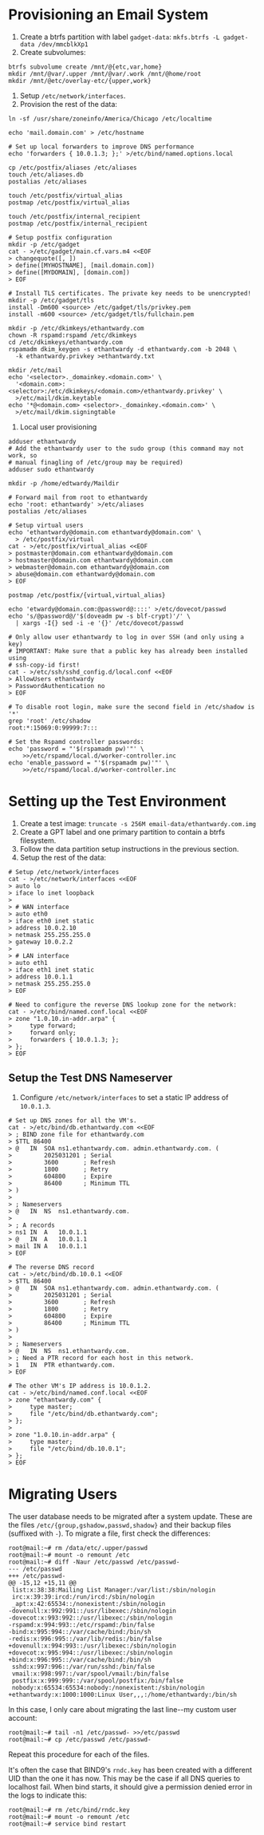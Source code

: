 # Provisioning an Email System

1. Create a btrfs partition with label `gadget-data`:
  `mkfs.btrfs -L gadget-data /dev/mmcblkXp1`
1. Create subvolumes:

```
btrfs subvolume create /mnt/@{etc,var,home}
mkdir /mnt/@var/.upper /mnt/@var/.work /mnt/@home/root
mkdir /mnt/@etc/overlay-etc/{upper,work}
```

1. Setup `/etc/network/interfaces`.
1. Provision the rest of the data:
```
ln -sf /usr/share/zoneinfo/America/Chicago /etc/localtime

echo 'mail.domain.com' > /etc/hostname

# Set up local forwarders to improve DNS performance
echo 'forwarders { 10.0.1.3; };' >/etc/bind/named.options.local

cp /etc/postfix/aliases /etc/aliases
touch /etc/aliases.db
postalias /etc/aliases

touch /etc/postfix/virtual_alias
postmap /etc/postfix/virtual_alias

touch /etc/postfix/internal_recipient
postmap /etc/postfix/internal_recipient

# Setup postfix configuration
mkdir -p /etc/gadget
cat - >/etc/gadget/main.cf.vars.m4 <<EOF
> changequote([, ])
> define([MYHOSTNAME], [mail.domain.com])
> define([MYDOMAIN], [domain.com])
> EOF

# Install TLS certificates. The private key needs to be unencrypted!
mkdir -p /etc/gadget/tls
install -Dm600 <source> /etc/gadget/tls/privkey.pem
install -m600 <source> /etc/gadget/tls/fullchain.pem

mkdir -p /etc/dkimkeys/ethantwardy.com
chown -R rspamd:rspamd /etc/dkimkeys
cd /etc/dkimkeys/ethantwardy.com
rspamadm dkim_keygen -s ethantwardy -d ethantwardy.com -b 2048 \
  -k ethantwardy.privkey >ethantwardy.txt

mkdir /etc/mail
echo '<selector>._domainkey.<domain.com>' \
  '<domain.com>:<selector>:/etc/dkimkeys/<domain.com>/ethantwardy.privkey' \
  >/etc/mail/dkim.keytable
echo '*@<domain.com> <selector>._domainkey.<domain.com>' \
  >/etc/mail/dkim.signingtable
```

1. Local user provisioning

```
adduser ethantwardy
# Add the ethantwardy user to the sudo group (this command may not work, so
# manual finagling of /etc/group may be required)
adduser sudo ethantwardy

mkdir -p /home/edtwardy/Maildir

# Forward mail from root to ethantwardy
echo 'root: ethantwardy' >/etc/aliases
postalias /etc/aliases

# Setup virtual users
echo 'ethantwardy@domain.com ethantwardy@domain.com' \
  > /etc/postfix/virtual
cat - >/etc/postfix/virtual_alias <<EOF
> postmaster@domain.com ethantwardy@domain.com
> hostmaster@domain.com ethantwardy@domain.com
> webmaster@domain.com ethantwardy@domain.com
> abuse@domain.com ethantwardy@domain.com
> EOF

postmap /etc/postfix/{virtual,virtual_alias}

echo 'etwardy@domain.com:@password@::::' >/etc/dovecot/passwd
echo 's/@password@/'$(doveadm pw -s blf-crypt)'/' \
  | xargs -I{} sed -i -e '{}' /etc/dovecot/passwd

# Only allow user ethantwardy to log in over SSH (and only using a key)
# IMPORTANT: Make sure that a public key has already been installed using
# ssh-copy-id first!
cat - >/etc/ssh/sshd_config.d/local.conf <<EOF
> AllowUsers ethantwardy
> PasswordAuthentication no
> EOF

# To disable root login, make sure the second field in /etc/shadow is '*'
grep 'root' /etc/shadow
root:*:15069:0:99999:7:::

# Set the Rspamd controller passwords:
echo 'password = "'$(rspamadm pw)'"' \
    >>/etc/rspamd/local.d/worker-controller.inc
echo 'enable_password = "'$(rspamadm pw)'"' \
    >>/etc/rspamd/local.d/worker-controller.inc
```

# Setting up the Test Environment

1. Create a test image: `truncate -s 256M email-data/ethantwardy.com.img`
1. Create a GPT label and one primary partition to contain a btrfs filesystem.
1. Follow the data partition setup instructions in the previous section.
1. Setup the rest of the data:

```
# Setup /etc/network/interfaces
cat - >/etc/network/interfaces <<EOF
> auto lo
> iface lo inet loopback
>
> # WAN interface
> auto eth0
> iface eth0 inet static
> address 10.0.2.10
> netmask 255.255.255.0
> gateway 10.0.2.2
>
> # LAN interface
> auto eth1
> iface eth1 inet static
> address 10.0.1.1
> netmask 255.255.255.0
> EOF

# Need to configure the reverse DNS lookup zone for the network:
cat - >/etc/bind/named.conf.local <<EOF
> zone "1.0.10.in-addr.arpa" {
>     type forward;
>     forward only;
>     forwarders { 10.0.1.3; };
> };
> EOF
```

## Setup the Test DNS Nameserver

1. Configure `/etc/network/interfaces` to set a static IP address of
   `10.0.1.3`.

```
# Set up DNS zones for all the VM's.
cat - >/etc/bind/db.ethantwardy.com <<EOF
> ; BIND zone file for ethantwardy.com
> $TTL 86400
> @   IN  SOA ns1.ethantwardy.com. admin.ethantwardy.com. (
>         2025031201 ; Serial
>         3600       ; Refresh
>         1800       ; Retry
>         604800     ; Expire
>         86400      ; Minimum TTL
> )
>
> ; Nameservers
> @   IN  NS  ns1.ethantwardy.com.
>
> ; A records
> ns1 IN  A   10.0.1.1
> @   IN  A   10.0.1.1
> mail IN A   10.0.1.1
> EOF

# The reverse DNS record
cat - >/etc/bind/db.10.0.1 <<EOF
> $TTL 86400
> @   IN  SOA ns1.ethantwardy.com. admin.ethantwardy.com. (
>         2025031201 ; Serial
>         3600       ; Refresh
>         1800       ; Retry
>         604800     ; Expire
>         86400      ; Minimum TTL
> )
>
> ; Nameservers
> @   IN  NS  ns1.ethantwardy.com.
> ; Need a PTR record for each host in this network.
> 1   IN  PTR ethantwardy.com.
> EOF

# The other VM's IP address is 10.0.1.2.
cat - >/etc/bind/named.conf.local <<EOF
> zone "ethantwardy.com" {
>     type master;
>     file "/etc/bind/db.ethantwardy.com";
> };
>
> zone "1.0.10.in-addr.arpa" {
>     type master;
>     file "/etc/bind/db.10.0.1";
> };
> EOF
```

# Migrating Users

The user database needs to be migrated after a system update. These are the
files `/etc/{group,gshadow,passwd,shadow}` and their backup files (suffixed
with `-`). To migrate a file, first check the differences:

```
root@mail:~# rm /data/etc/.upper/passwd
root@mail:~# mount -o remount /etc
root@mail:~# diff -Naur /etc/passwd /etc/passwd-
--- /etc/passwd
+++ /etc/passwd-
@@ -15,12 +15,11 @@
 list:x:38:38:Mailing List Manager:/var/list:/sbin/nologin
 irc:x:39:39:ircd:/run/ircd:/sbin/nologin
 _apt:x:42:65534::/nonexistent:/sbin/nologin
-dovenull:x:992:991::/usr/libexec:/sbin/nologin
-dovecot:x:993:992::/usr/libexec:/sbin/nologin
-rspamd:x:994:993::/etc/rspamd:/bin/false
-bind:x:995:994::/var/cache/bind:/bin/sh
-redis:x:996:995::/var/lib/redis:/bin/false
+dovenull:x:994:993::/usr/libexec:/sbin/nologin
+dovecot:x:995:994::/usr/libexec:/sbin/nologin
+bind:x:996:995::/var/cache/bind:/bin/sh
 sshd:x:997:996::/var/run/sshd:/bin/false
 vmail:x:998:997::/var/spool/vmail:/bin/false
 postfix:x:999:999::/var/spool/postfix:/bin/false
 nobody:x:65534:65534:nobody:/nonexistent:/sbin/nologin
+ethantwardy:x:1000:1000:Linux User,,,:/home/ethantwardy:/bin/sh
```

In this case, I only care about migrating the last line--my custom user
account:

```
root@mail:~# tail -n1 /etc/passwd- >>/etc/passwd
root@mail:~# cp /etc/passwd /etc/passwd-
```

Repeat this procedure for each of the files.

It's often the case that BIND9's `rndc.key` has been created with a different
UID than the one it has now. This may be the case if all DNS queries to
localhost fail. When bind starts, it should give a permission denied error in
the logs to indicate this:

```
root@mail:~# rm /etc/bind/rndc.key
root@mail:~# mount -o remount /etc
root@mail:~# service bind restart
```
